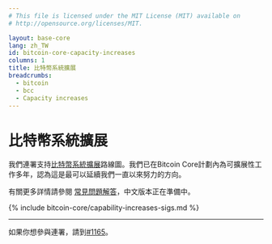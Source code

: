 ```yaml
---
# This file is licensed under the MIT License (MIT) available on
# http://opensource.org/licenses/MIT.

layout: base-core
lang: zh_TW
id: bitcoin-core-capacity-increases
columns: 1
title: 比特幣系統擴展
breadcrumbs:
  - bitcoin
  - bcc
  - Capacity increases
---
```

# 比特幣系統擴展

我們連署支持[比特幣系統擴展][1]路線圖。我們已在Bitcoin
Core計劃內為可擴展性工作多年，認為這是最可以延續我們一直以來努力的方向。

有關更多詳情請參閱 [常見問題解答][FAQ]，中文版本正在準備中。

{% include bitcoin-core/capability-increases-sigs.md %}

---

如果你想參與連署，請到[#1165](https://github.com/bitcoin-dot-org/bitcoin.org/pull/1165)。

[1]: https://lists.linuxfoundation.org/pipermail/bitcoin-dev/2015-December/011865.html
[FAQ]: /en/bitcoin-core/capacity-increases-faq
